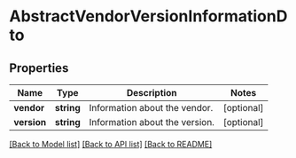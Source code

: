 # AbstractVendorVersionInformationDto

## Properties
Name | Type | Description | Notes
------------ | ------------- | ------------- | -------------
**vendor** | **string** | Information about the vendor. | [optional] 
**version** | **string** | Information about the version. | [optional] 

[[Back to Model list]](../../README.md#documentation-for-models) [[Back to API list]](../../README.md#documentation-for-api-endpoints) [[Back to README]](../../README.md)

